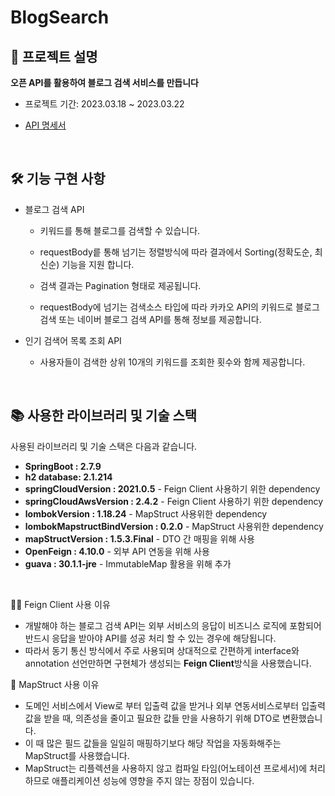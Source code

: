 # BlogSearch


## :information_desk_person: 프로젝트 설명

<b> 오픈 API를 활용하여 블로그 검색 서비스를 만듭니다 </b> 

* 프로젝트 기간: 2023.03.18 ~ 2023.03.22

* [API 명세서](https://www.notion.so/db9403a0f49d43cbbb70a8de9930415b?pvs=4)</b>

<br>

## 🛠 기능 구현 사항

  - 블로그 검색 API 
    - 키워드를 통해 블로그를 검색할 수 있습니다.
  
    - requestBody릍 통해 넘기는 정렬방식에 따라 결과에서 Sorting(정확도순, 최신순) 기능을 지원 합니다.
  
    - 검색 결과는 Pagination 형태로 제공됩니다.
  
    - requestBody에 넘기는 검색소스 타입에 따라 카카오 API의 키워드로 블로그 검색 또는 네이버 블로그 검색 API를 통해 정보를 제공합니다.
  
 - 인기 검색어 목록 조회 API
    - 사용자들이 검색한 상위 10개의 키워드를 조회한 횟수와 함께 제공합니다. 



<br>

## 📚 사용한 라이브러리 및 기술 스택

사용된 라이브러리 및 기술 스택은 다음과 같습니다.

- **SpringBoot : 2.7.9**
- **h2 database: 2.1.214**
- **springCloudVersion : 2021.0.5** - Feign Client 사용하기 위한 dependency
- **springCloudAwsVersion : 2.4.2** - Feign Client 사용하기 위한 dependency
- **lombokVersion : 1.18.24** - MapStruct 사용위한 dependency
- **lombokMapstructBindVersion : 0.2.0** - MapStruct 사용위한 dependency
- **mapStructVersion : 1.5.3.Final** - DTO 간 매핑을 위해 사용
- **OpenFeign : 4.10.0** - 외부 API 연동을 위해 사용
- **guava : 30.1.1-jre** - ImmutableMap 활용을 위해 추가

<br>

🙋‍♂️ Feign Client  사용 이유

- 개발해야 하는 블로그 검색 API는 외부 서비스의 응답이 비즈니스 로직에 포함되어 반드시 응답을 받아야 API를 성공 처리 할 수 있는 경우에 해당됩니다.
- 따라서 동기 통신 방식에서 주로 사용되며 상대적으로 간편하게 interface와 annotation 선언만하면 구현체가 생성되는 **Feign Client**방식을 사용했습니다.

🙋‍ MapStruct 사용 이유 

- 도메인 서비스에서 View로 부터 입출력 값을 받거나 외부 연동서비스로부터 입출력 값을 받을 때, 의존성을 줄이고 필요한 값들 만을 사용하기 위해 DTO로 변환했습니다.
- 이 때 많은 필드 값들을 일일히 매핑하기보다 해당 작업을 자동화해주는 MapStruct를 사용했습니다.
- MapStruct는 리플렉션을 사용하지 않고 컴파일 타임(어노테이션 프로세서)에 처리하므로 애플리케이션 성능에 영향을 주지 않는 장점이 있습니다.
